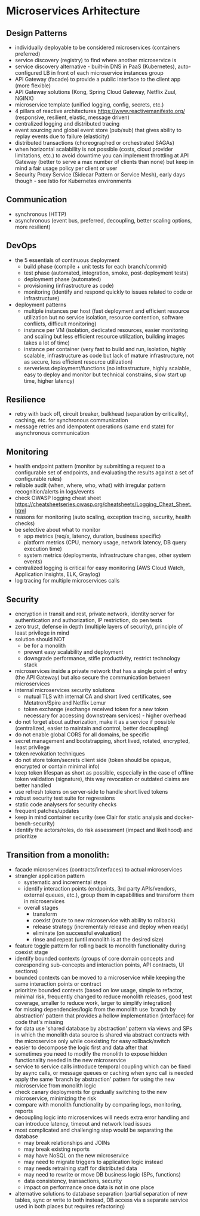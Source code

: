 # Microservices Arhitecture
## Design Patterns
- individually deployable to be considered microservices (containers preferred)
- service discovery (registry) to find where another microservice is
- service discovery alternative - built-in DNS in PaaS (Kubernetes), auto-configured LB in front of each microservice instances group
- API Gateway (facade) to provide a public interface to the client app (more flexible)
- API Gateway solutions (Kong, Spring Cloud Gateway, Netflix Zuul, NGINX)
- microservice template (unified logging, config, secrets, etc.)
- 4 pillars of reactive architectures https://www.reactivemanifesto.org/ (responsive, resilient, elastic, message driven)
- centralized logging and distributed tracing
- event sourcing and global event store (pub/sub) that gives ability to replay events due to failure (elasticity)
- distributed transactions (choreographed or orchestrated SAGAs)
- when horizontal scalability is not possible (costs, cloud provider limitations, etc.) to avoid downtime you can implement throttling at API Gateway
(better to serve a max number of clients than none) but keep in mind a fair usage policy per client or user
- Security Proxy Service (Sidecar Pattern or Service Mesh), early days though - see Istio for Kubernetes environments

## Communication
- synchronous (HTTP)
- asynchronous (event bus, preferred, decoupling, better scaling options, more resilient)

## DevOps
- the 5 essentials of continuous deployment
  - build phase (compile + unit tests for each branch/commit)
  - test phase (automated, integration, smoke, post-deployment tests)
  - deployment phase (automated)
  - provisioning (infrastructure as code)
  - monitoring (identify and respond quickly to issues related to code or infrastructure)
- deployment patterns
	 - multiple instances per host (fast deployment and efficient resource utilization but no service isolation, resource contention, software conflicts, 
	difficult monitoring)
	 - instance per VM (isolation, dedicated resources, easier monitoring and scaling but less efficient resource utilization, building images takes a lot of time)
	 - instance per container (very fast to build and run, isolation, highly scalable, infrastructure as code but lack of mature infrastructure, not as secure,
	less efficient resource utilization)
	 - serverless deployment/functions (no infrastructure, highly scalable, easy to deploy and monitor but technical constrains, slow start up time, higher latency)

## Resilience
- retry with back off, circuit breaker, bulkhead (separation by criticality), caching, etc. for synchronous communication
- message retries and idempotent operations (same end state) for asynchronous communication

## Monitoring
- health endpoint pattern (monitor by submitting a request to a configurable set of endpoints, and evaluating the results against a set of configurable rules)
- reliable audit (when, where, who, what) with irregular pattern recognition/alerts in logs/events
- check OWASP logging cheat sheet https://cheatsheetseries.owasp.org/cheatsheets/Logging_Cheat_Sheet.html
- reasons for monitoring (auto scaling, exception tracing, security, health checks)
- be selective about what to monitor
  - app metrics (req/s, latency, duration, business specific)
  - platform metrics (CPU, memory usage, network latency, DB query execution time)
  - system metrics (deployments, infrastructure changes, other system events)
- centralized logging is critical for easy monitoring (AWS Cloud Watch, Application Insights, ELK, Graylog)
- log tracing for multiple microservices calls

## Security
- encryption in transit and rest, private network, identity server for authentication and authorization, IP restriction, do pen tests
- zero trust, defense in depth (multiple layers of security), principle of least privilege in mind
- solution should NOT
  - be for a monolith
  - prevent easy scalability and deployment
  - downgrade performance, stifle productivity, restrict technology stack
- microservices inside a private network that has a single point of entry (the API Gateway) but also secure the communication between microservices
- internal microservices security solutions
  - mutual TLS with internal CA and short lived certificates, see Metatron/Spire and Netflix Lemur
  - token exchange (exchange received token for a new token necessary for accessing downstream services) - higher overhead
- do not forget about authorization, make it as a service if possible (centralized, easier to maintain and control, better decoupling)
- do not enable global CORS for all domains, be specific
- secret management and bootstrapping, short lived, rotated, encrypted, least privilege
- token revokation techniques
- do not store token/secrets client side (token should be opaque, encrypted or contain minimal info)
- keep token lifespan as short as possible, especially in the case of offline token validation (signature), this way revocation or outdated claims are better
handled
- use refresh tokens on server-side to handle short lived tokens
- robust security test suite for regressions
- static code analysers for security checks
- frequent patches/updates
- keep in mind container security (see Clair for static analysis and docker-bench-security)
- identify the actors/roles, do risk assessment (impact and likelihood) and prioritize

## Transition from a monolith:
- facade microservices (contracts/interfaces) to actual microservices
- strangler application pattern
  - systematic and incremental steps
  - identify interaction points (endpoints, 3rd party APIs/vendors, external queues, etc.), group them in capabilities and transform them in microservices
  - overall stages
    - transform
    - coexist (route to new microservice with ability to rollback)
    - release strategy (incrementaly release and deploy when ready)
    - eliminate (on successful evaluation)
    - rinse and repeat (until monolith is at the desired size)
- feature toggle pattern for rolling back to monolith functionality during coexist stage
- identify bounded contexts (groups of core domain concepts and coresponding sub-concepts and interaction points, API contracts, UI sections)
- bounded contexts can be moved to a microservice while keeping the same interaction points or contract
- prioritize bounded contexts (based on low usage, simple to refactor, minimal risk, frequently changed to reduce monolith releases, good test coverage, smaller to reduce work,
larger to simplify integration)
- for missing dependencies/logic from the monolith use 'branch by abstraction' pattern that provides a hollow implementation (interface) for code that's missing
- for data use 'shared database by abstraction' pattern via views and SPs in which the monolith data source is shared via abstract contracts with the microservice 
only while coexisting for easy rollback/switch
- easier to decompose the logic first and data after that
- sometimes you need to modify the monolith to expose hidden functionality needed in the new microservice
- service to service calls introduce temporal coupling which can be fixed by async calls, or message queues or caching when sync call is needed
- apply the same 'branch by abstraction' pattern for using the new microservice from monolith logic
- check canary deployments for gradually switching to the new microservice, minimizing the risk
- compare with monolith functionality by comparing logs, monitoring, reports
- decoupling logic into microservices will needs extra error handling and can introduce latency, timeout and network load issues
- most complicated and challenging step would be separating the database
  - may break relationships and JOINs
  - may break existing reports
  - may have NoSQL on the new microservice
  - may need to migrate triggers to application logic instead
  - may needs retraining staff for distributed data
  - may need to rewrite or move DB business logic (SPs, functions)
  - data consistency, transactions, security
  - impact on performance once data is not in one place
- alternative solutions to database separation (partial separation of new tables, sync or write to both instead, DB access via a separate service used in both 
places but requires refactoring)
